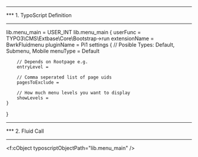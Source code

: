 *****************************************************
*** 1. TypoScript Definition
*****************************************************

lib.menu_main = USER_INT
lib.menu_main {
    userFunc = TYPO3\CMS\Extbase\Core\Bootstrap->run
    extensionName = BwrkFluidmenu
    pluginName = Pi1
    settings {
        // Posible Types: Default, Submenu, Mobile
        menuType = Default

        // Depends on Rootpage e.g.
        entryLevel =

        // Comma seperated list of page uids
        pagesToExclude =

        // How much menu levels you want to display
        showLevels =
    }
}


*****************************************************
*** 2. Fluid Call
*****************************************************

<f:cObject typoscriptObjectPath="lib.menu_main" />